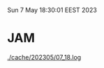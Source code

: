 Sun  7 May 18:30:01 EEST 2023
# JAM
<a href='./cache/202305/07_18.log'>./cache/202305/07_18.log</a>
